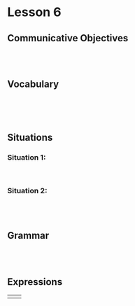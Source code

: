 # Lesson 6


## Communicative Objectives

<br><br>


## Vocabulary

|    |    |
|:---|:---|

<br><br>


## Situations
### Situation 1:

<br>

### Situation 2:

<br><br>


## Grammar

<br><br>


## Expressions

|    |    |
|:---|:---|
|  |  |